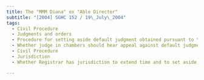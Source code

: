 ```yaml
---
title: The "MMM Diana" ex "Able Director" 
subtitle: "[2004] SGHC 152 / 19\_July\_2004"
tags:
  - Civil Procedure
  - Judgments and orders
  - Procedure for setting aside default judgment obtained pursuant to \"unless order\"
  - Whether judge in chambers should hear appeal against default judgment obtained pursuant to \"unless order\" made by registrar
  - Civil Procedure
  - Jurisdiction
  - Whether Registrar has jurisdiction to extend time and to set aside default judgment obtained pursuant to \"unless order\"

---
```


